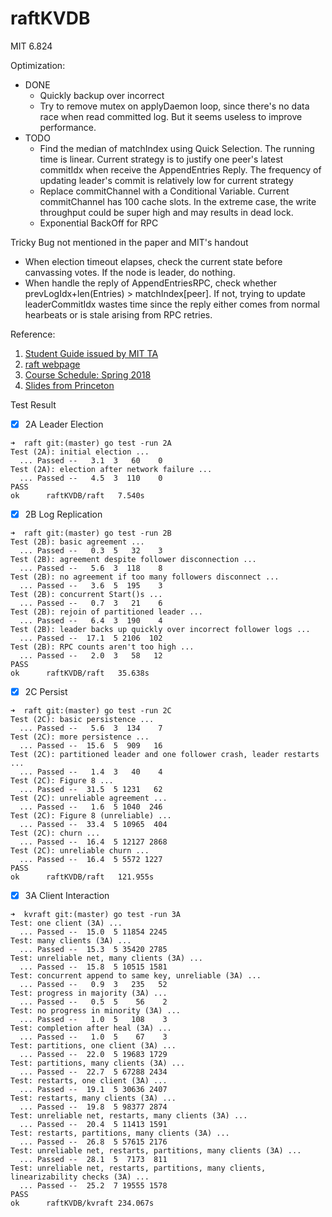 # raftKVDB
MIT 6.824

Optimization:
- DONE
    - Quickly backup over incorrect
    - Try to remove mutex on applyDaemon loop, since there's no data race when read committed log. But it seems useless to improve performance.
- TODO
    - Find the median of matchIndex using Quick Selection. The running time is linear. Current strategy is to justify one peer's latest commitIdx when receive the AppendEntries Reply. The frequency of updating leader's commit is relatively low for current strategy 
    - Replace commitChannel with a Conditional Variable. Current commitChannel has 100 cache slots. In the extreme case, the write throughput could be super high and may results in dead lock.
    - Exponential BackOff for RPC

Tricky Bug not mentioned in the paper and MIT's handout
- When election timeout elapses, check the current state before canvassing votes. If the node is leader, do nothing.
- When handle the reply of AppendEntriesRPC, check whether prevLogIdx+len(Entries) \> matchIndex[peer]. If not, trying to update leaderCommitIdx wastes time since the reply either comes from normal hearbeats or is stale arising from RPC retries.

Reference:
1. [Student Guide issued by MIT TA](https://thesquareplanet.com/blog/students-guide-to-raft/)
2. [raft webpage](https://raft.github.io/)
3. [Course Schedule: Spring 2018](https://pdos.csail.mit.edu/6.824/schedule.html)
4. [Slides from Princeton](https://www.cs.princeton.edu/courses/archive/fall16/cos418/index.html)

Test Result
- [x] 2A Leader Election
```
➜  raft git:(master) go test -run 2A          
Test (2A): initial election ...
  ... Passed --   3.1  3   60    0
Test (2A): election after network failure ...
  ... Passed --   4.5  3  110    0
PASS
ok      raftKVDB/raft   7.540s
```

- [x] 2B Log Replication
```
➜  raft git:(master) go test -run 2B
Test (2B): basic agreement ...
  ... Passed --   0.3  5   32    3
Test (2B): agreement despite follower disconnection ...
  ... Passed --   5.6  3  118    8
Test (2B): no agreement if too many followers disconnect ...
  ... Passed --   3.6  5  195    3
Test (2B): concurrent Start()s ...
  ... Passed --   0.7  3   21    6
Test (2B): rejoin of partitioned leader ...
  ... Passed --   6.4  3  190    4
Test (2B): leader backs up quickly over incorrect follower logs ...
  ... Passed --  17.1  5 2106  102
Test (2B): RPC counts aren't too high ...
  ... Passed --   2.0  3   58   12
PASS
ok      raftKVDB/raft   35.638s
```

- [x] 2C Persist
```
➜  raft git:(master) go test -run 2C
Test (2C): basic persistence ...
  ... Passed --   5.6  3  134    7
Test (2C): more persistence ...
  ... Passed --  15.6  5  909   16
Test (2C): partitioned leader and one follower crash, leader restarts ...
  ... Passed --   1.4  3   40    4
Test (2C): Figure 8 ...
  ... Passed --  31.5  5 1231   62
Test (2C): unreliable agreement ...
  ... Passed --   1.6  5 1040  246
Test (2C): Figure 8 (unreliable) ...
  ... Passed --  33.4  5 10965  404
Test (2C): churn ...
  ... Passed --  16.4  5 12127 2868
Test (2C): unreliable churn ...
  ... Passed --  16.4  5 5572 1227
PASS
ok      raftKVDB/raft   121.955s
```

- [x] 3A Client Interaction
```
➜  kvraft git:(master) go test -run 3A
Test: one client (3A) ...
  ... Passed --  15.0  5 11854 2245
Test: many clients (3A) ...
  ... Passed --  15.3  5 35420 2785
Test: unreliable net, many clients (3A) ...
  ... Passed --  15.8  5 10515 1581
Test: concurrent append to same key, unreliable (3A) ...
  ... Passed --   0.9  3   235   52
Test: progress in majority (3A) ...
  ... Passed --   0.5  5    56    2
Test: no progress in minority (3A) ...
  ... Passed --   1.0  5   108    3
Test: completion after heal (3A) ...
  ... Passed --   1.0  5    67    3
Test: partitions, one client (3A) ...
  ... Passed --  22.0  5 19683 1729
Test: partitions, many clients (3A) ...
  ... Passed --  22.7  5 67288 2434
Test: restarts, one client (3A) ...
  ... Passed --  19.1  5 30636 2407
Test: restarts, many clients (3A) ...
  ... Passed --  19.8  5 98377 2874
Test: unreliable net, restarts, many clients (3A) ...
  ... Passed --  20.4  5 11413 1591
Test: restarts, partitions, many clients (3A) ...
  ... Passed --  26.8  5 57615 2176
Test: unreliable net, restarts, partitions, many clients (3A) ...
  ... Passed --  28.1  5  7173  811
Test: unreliable net, restarts, partitions, many clients, linearizability checks (3A) ...
  ... Passed --  25.2  7 19555 1578
PASS
ok      raftKVDB/kvraft 234.067s
```
